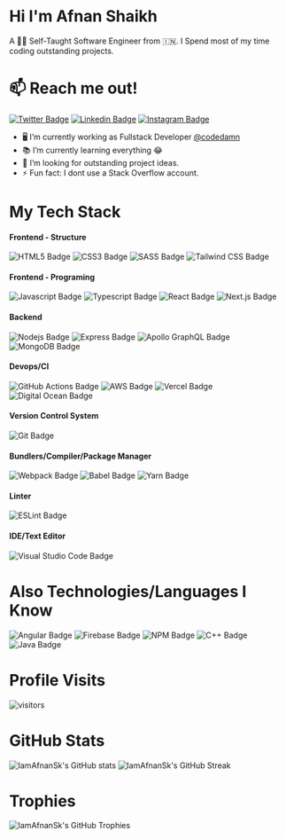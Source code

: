 # Hi I'm Afnan Shaikh 

A 🧑‍💻 Self-Taught Software Engineer from 🇮🇳. I Spend most of my time coding outstanding projects.

# 📫 Reach me out!

[![Twitter Badge](https://img.shields.io/badge/-@IamAfnanSk-1ca0f1?style=flat&labelColor=1ca0f1&logo=twitter&logoColor=white&link=https://twitter.com/IamAfnanSk)](https://twitter.com/IamAfnanSk) [![Linkedin Badge](https://img.shields.io/badge/-IamAfnanSk-0e76a8?style=flat&labelColor=0e76a8&logo=linkedin&logoColor=white)](https://www.linkedin.com/in/IamAfnanSk/) [![Instagram Badge](https://img.shields.io/badge/-@IamAfnanSk-e84393?style=flat&labelColor=e84393&logo=instagram&logoColor=white)](https://instagram.com/IamAfnanSk)

- 🖥️ I’m currently working as Fullstack Developer [@codedamn](https://codedamn.com)
- 📚 I’m currently learning everything 😂
- 🤔 I’m looking for outstanding project ideas.
- ⚡ Fun fact: I dont use a Stack Overflow account.

# My Tech Stack

#### Frontend - Structure
![HTML5 Badge](https://img.shields.io/badge/-HTML5-E34F26?style=for-the-badge&labelColor=white&logo=html5&logoColor=E34F26)
![CSS3 Badge](https://img.shields.io/badge/-CSS3-1572B6?style=for-the-badge&labelColor=white&logo=css3&logoColor=1572B6)
![SASS Badge](https://img.shields.io/badge/-SCSS-CC6699?style=for-the-badge&labelColor=white&logo=sass&logoColor=CC6699)
![Tailwind CSS Badge](https://img.shields.io/badge/-Tailwind%20CSS-38B2AC?style=for-the-badge&labelColor=white&logo=tailwind-css&logoColor=38B2AC)

#### Frontend - Programing
![Javascript Badge](https://img.shields.io/badge/-Javascript-F7DF1E?style=for-the-badge&labelColor=white&logo=javascript&logoColor=F7DF1E)
![Typescript Badge](https://img.shields.io/badge/-Typescript-3178C6?style=for-the-badge&labelColor=white&logo=typescript&logoColor=3178C6)
![React Badge](https://img.shields.io/badge/-React-61DAFB?style=for-the-badge&labelColor=white&logo=react&logoColor=61DAFB)
![Next.js Badge](https://img.shields.io/badge/-Next.js-000000?style=for-the-badge&labelColor=white&logo=next.js&logoColor=000000)

#### Backend
![Nodejs Badge](https://img.shields.io/badge/-Node-339933?style=for-the-badge&labelColor=white&logo=Node.js&logoColor=339933)
![Express Badge](https://img.shields.io/badge/-Express-000000?style=for-the-badge&labelColor=white&logo=express&logoColor=000000)
![Apollo GraphQL Badge](https://img.shields.io/badge/-Apollo%20GraphQL-311C87?style=for-the-badge&labelColor=white&logo=Apollo-GraphQL&logoColor=311C87)
![MongoDB Badge](https://img.shields.io/badge/-MongoDB-47A248?style=for-the-badge&labelColor=white&logo=mongodb&logoColor=47A248)

#### Devops/CI
![GitHub Actions Badge](https://img.shields.io/badge/-GitHub%20Actions-2088FF?style=for-the-badge&labelColor=white&logo=GitHub-Actions&logoColor=2088FF)
![AWS Badge](https://img.shields.io/badge/-Amazon%20AWS-232F3E?style=for-the-badge&labelColor=white&logo=Amazon-AWS&logoColor=232F3E)
![Vercel Badge](https://img.shields.io/badge/-Vercel-000000?style=for-the-badge&labelColor=white&logo=Vercel&logoColor=000000)
![Digital Ocean Badge](https://img.shields.io/badge/-DigitalOcean-0080FF?style=for-the-badge&labelColor=white&logo=DigitalOcean&logoColor=0080FF)

#### Version Control System
![Git Badge](https://img.shields.io/badge/-Git-F05032?style=for-the-badge&labelColor=white&logo=git&logoColor=F05032)

#### Bundlers/Compiler/Package Manager
![Webpack Badge](https://img.shields.io/badge/-Webpack-8DD6F9?style=for-the-badge&labelColor=white&logo=webpack&logoColor=8DD6F9)
![Babel Badge](https://img.shields.io/badge/-Babel-F9DC3E?style=for-the-badge&labelColor=white&logo=babel&logoColor=F9DC3E)
![Yarn Badge](https://img.shields.io/badge/-Yarn-2C8EBB?style=for-the-badge&labelColor=white&logo=Yarn&logoColor=2C8EBB)

#### Linter
![ESLint Badge](https://img.shields.io/badge/-ESLint-4B32C3?style=for-the-badge&labelColor=white&logo=eslint&logoColor=4B32C3)

#### IDE/Text Editor
![Visual Studio Code Badge](https://img.shields.io/badge/-VS%20Code-007ACC?style=for-the-badge&labelColor=white&logo=visual-studio-code&logoColor=007ACC)

# Also Technologies/Languages I Know

![Angular Badge](https://img.shields.io/badge/-Angular-DD0031?style=for-the-badge&labelColor=white&logo=angular&logoColor=DD0031)
![Firebase Badge](https://img.shields.io/badge/-Firebase-FFCA28?style=for-the-badge&labelColor=white&logo=firebase&logoColor=FFCA28)
![NPM Badge](https://img.shields.io/badge/-NPM-CB3837?style=for-the-badge&labelColor=white&logo=npm&logoColor=CB3837)
![C++ Badge](https://img.shields.io/badge/-C++-00599C?style=for-the-badge&labelColor=white&logo=c%2B%2B&logoColor=00599C)
![Java Badge](https://img.shields.io/badge/-Java-007396?style=for-the-badge&labelColor=white&logo=java&logoColor=007396)

# Profile Visits

![visitors](https://visitor-badge-reloaded.herokuapp.com/badge?page_id=IamAfnanSk)

# GitHub Stats

![IamAfnanSk's GitHub stats](https://github-readme-stats.vercel.app/api?username=IamAfnanSk&count_private=true&show_icons=true&hide_border=true&theme=tokyonight)
![IamAfnanSk's GitHub Streak](https://github-readme-streak-stats.herokuapp.com/?user=IamAfnanSk&hide_border=true&theme=tokyonight)

# Trophies

![IamAfnanSk's GitHub Trophies](https://github-profile-trophy.vercel.app/?username=IamAfnanSk&theme=onedark&no-frame=true&rank=C,B,A,AA,AAA,S,SS,SSS,SECRET&margin-w=15&margin-h=15)
